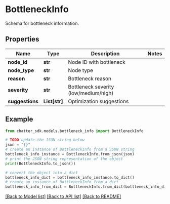 # BottleneckInfo

Schema for bottleneck information.

## Properties

Name | Type | Description | Notes
------------ | ------------- | ------------- | -------------
**node_id** | **str** | Node ID with bottleneck | 
**node_type** | **str** | Node type | 
**reason** | **str** | Bottleneck reason | 
**severity** | **str** | Bottleneck severity (low/medium/high) | 
**suggestions** | **List[str]** | Optimization suggestions | 

## Example

```python
from chatter_sdk.models.bottleneck_info import BottleneckInfo

# TODO update the JSON string below
json = "{}"
# create an instance of BottleneckInfo from a JSON string
bottleneck_info_instance = BottleneckInfo.from_json(json)
# print the JSON string representation of the object
print(BottleneckInfo.to_json())

# convert the object into a dict
bottleneck_info_dict = bottleneck_info_instance.to_dict()
# create an instance of BottleneckInfo from a dict
bottleneck_info_from_dict = BottleneckInfo.from_dict(bottleneck_info_dict)
```
[[Back to Model list]](../README.md#documentation-for-models) [[Back to API list]](../README.md#documentation-for-api-endpoints) [[Back to README]](../README.md)


